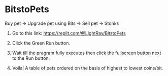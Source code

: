 # BitstoPets
Buy pet -> Upgrade pet using Bits -> Sell pet -> Stonks

1) Go to this link:
https://replit.com/@LightRay/BitstoPets

2) Click the Green Run button.

3) Wait till the pragram fully executes then click the fullscreen button next to the Run button.

4) Voila! A table of pets ordered on the basis of highest to lowest coins/bit.
